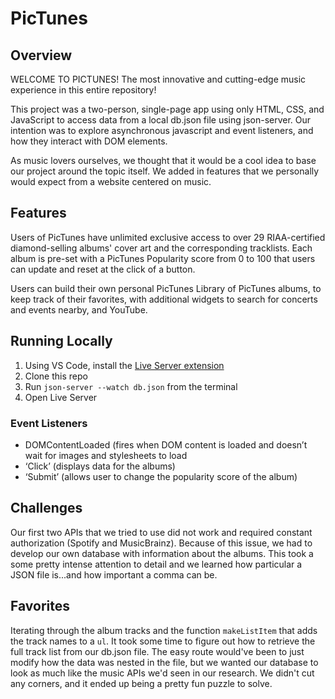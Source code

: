 # PicTunes
## Overview 
WELCOME TO PICTUNES! The most innovative and cutting-edge music experience in this entire repository! 

This project was a two-person, single-page app using only HTML, CSS, and JavaScript to access data from a local db.json file using json-server. Our intention was to explore asynchronous javascript and event listeners, and how they interact with DOM elements.

As music lovers ourselves, we thought that it would be a cool idea to base our project around the topic itself. We added in features that we personally would expect from a website centered on music.
## Features
Users of PicTunes have unlimited exclusive access to over 29 RIAA-certified diamond-selling albums' cover art and the corresponding tracklists. Each album is pre-set with a PicTunes Popularity score from 0 to 100 that users can update and reset at the click of a button. 

Users can build their own personal PicTunes Library of PicTunes albums, to keep track of their favorites, with additional widgets to search for concerts and events nearby, and YouTube.
## Running Locally
1. Using VS Code, install the [Live Server extension](https://marketplace.visualstudio.com/items?itemName=ritwickdey.LiveServer)
2. Clone this repo
3. Run `json-server --watch db.json` from the terminal
4. Open Live Server 
### Event Listeners
+ DOMContentLoaded (fires when DOM content is loaded and doesn’t wait for images and stylesheets to load
+ ‘Click’ (displays data for the albums)
+ ‘Submit’ (allows user to change the popularity score of the album)
## Challenges
Our first two APIs that we tried to use did not work and required constant authorization (Spotify and MusicBrainz). Because of this issue, we had to develop our own database with information about the albums. This took a some pretty intense attention to detail and we learned how particular a JSON file is...and how important a comma can be. 
## Favorites
Iterating through the album tracks and the function `makeListItem` that adds the track names to a `ul`. It took some time to figure out how to retrieve the full track list from our db.json file. The easy route would've been to just modify how the data was nested in the file, but we wanted our database to look as much like the music APIs we'd seen in our research. We didn't cut any corners, and it ended up being a pretty fun puzzle to solve. 